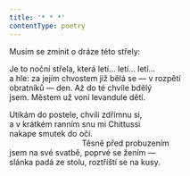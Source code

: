 ```yaml
---
title: '* * *'
contentType: poetry
---
```


Musím se zmínit o dráze této střely:

Je to noční střela, která letí… letí… letí…  
a hle: za jejím chvostem již bělá se — v rozpětí  
obratníků — den. Až do té chvíle bdělý  
jsem. Městem už voní levandule dětí.

Utíkám do postele, chvíli zdřímnu si,  
a v krátkém ranním snu mi Chittussi  
nakape smutek do očí.  
                                 Těsně před probuzením  
jsem na své svatbě, poprvé se žením —  
slánka padá ze stolu, roztříští se na kusy.
